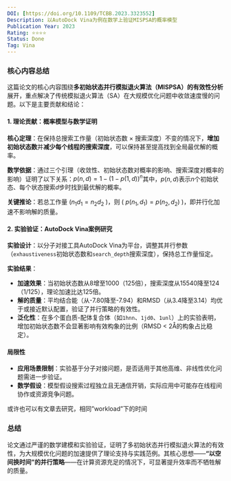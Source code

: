 ```yaml
---
DOI: [https://doi.org/10.1109/TCBB.2023.3323552]
Description: 以AutoDock Vina为例在数学上验证MISPSA的概率模型
Publication Year: 2023
Rating: ⭐⭐⭐⭐
Status: Done
Tag: Vina
---
```


### 核心内容总结

这篇论文的核心内容围绕**多初始状态并行模拟退火算法（MISPSA）的有效性分析**展开，重点解决了传统模拟退火算法（SA）在大规模优化问题中收敛速度慢的问题。以下是主要贡献和结论：

#### **1. 理论贡献：概率模型与数学证明**

**核心定理**：在保持总搜索工作量（初始状态数 × 搜索深度）不变的情况下，**增加初始状态数**并**减少每个线程的搜索深度**，可以保持甚至提高找到全局最优解的概率。

**数学依据**：通过三个引理（收敛性、初始状态数对概率的影响、搜索深度对概率的影响）证明了以下关系：$p(n, d) = 1 - (1 - p(1, d))^n$其中，$p(n, d)$表示$n$个初始状态、每个状态搜索$d$步时找到最优解的概率。

**关键推论**：若总工作量 ($n_1 d_1 = n_2 d_2$ )，则 ( $p(n_1, d_1) = p(n_2, d_2)$ )，即并行化加速不影响解的质量。

#### **2. 实验验证：AutoDock Vina案例研究**

**实验设计**：以分子对接工具AutoDock Vina为平台，调整其并行参数（`exhaustiveness`初始状态数和`search_depth`搜索深度），保持总工作量恒定。

**实验结果**：

- **加速效果**：当初始状态数从8增至1000（125倍），搜索深度从15540降至124（1/125），理论加速比达125倍。
- **解的质量**：平均结合能（从-7.80降至-7.94）和RMSD（从3.4降至3.14）均优于或接近默认配置，验证了并行策略的有效性。
- **泛化性**：在多个蛋白质-配体复合体（如`1hnn`、`1jd0`、`1unl`）上的实验表明，增加初始状态数不会显著影响有效构象的比例（RMSD < 2Å的构象占比稳定）。

#### **局限性**

- **应用场景限制**：实验基于分子对接问题，是否适用于其他高维、非线性优化问题需进一步验证。
- **数学假设**：模型假设搜索过程独立且无通信开销，实际应用中可能存在线程间协作或资源竞争问题。

或许也可以有文章去研究，相同”workload”下的时间

### 总结

论文通过严谨的数学建模和实验验证，证明了多初始状态并行模拟退火算法的有效性，为大规模优化问题的加速提供了理论支持与实践范例。其核心思想——**“以空间换时间”的并行策略**——在计算资源充足的情况下，可显著提升效率而不牺牲解的质量。